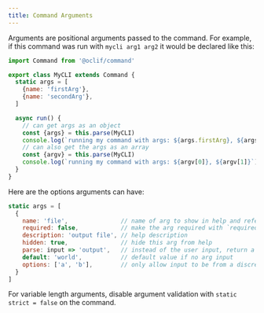 ```yaml
---
title: Command Arguments
---
```


Arguments are positional arguments passed to the command. For example, if this command was run with `mycli arg1 arg2` it would be declared like this:

```js
import Command from '@oclif/command'

export class MyCLI extends Command {
  static args = [
    {name: 'firstArg'},
    {name: 'secondArg'},
  ]

  async run() {
    // can get args as an object
    const {args} = this.parse(MyCLI)
    console.log(`running my command with args: ${args.firstArg}, ${args.secondArg}`)
    // can also get the args as an array
    const {argv} = this.parse(MyCLI)
    console.log(`running my command with args: ${argv[0]}, ${argv[1]}`)
  }
}
```

Here are the options arguments can have:
```js
static args = [
  {
    name: 'file',               // name of arg to show in help and reference with args[name]
    required: false,            // make the arg required with `required: true`
    description: 'output file', // help description
    hidden: true,               // hide this arg from help
    parse: input => 'output',   // instead of the user input, return a different value
    default: 'world',           // default value if no arg input
    options: ['a', 'b'],        // only allow input to be from a discrete set
  }
]
```

For variable length arguments, disable argument validation with `static strict = false` on the command.
